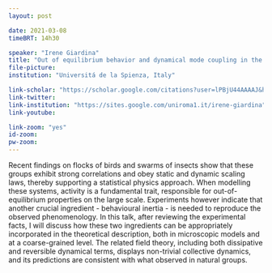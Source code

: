 ```yaml
---
layout: post

date: 2021-03-08
timeBRT: 14h30

speaker: "Irene Giardina"
title: "Out of equilibrium behavior and dynamical mode coupling in the collective motion of biological groups"
file-picture:
institution: "Universitá de la Spienza, Italy"

link-scholar: "https://scholar.google.com/citations?user=lPBjU44AAAAJ&hl=en"
link-twitter: 
link-institution: "https://sites.google.com/uniroma1.it/irene-giardina"
link-youtube:

link-zoom: "yes"
id-zoom: 
pw-zoom: 
---
```


Recent findings on flocks of birds and swarms of insects show that these groups exhibit strong correlations and obey static and dynamic scaling laws, thereby supporting a statistical physics approach. When modelling these systems, activity  is a fundamental trait, responsible for out-of-equilibrium properties on the large scale. Experiments however indicate that another crucial ingredient - behavioural inertia - is needed to reproduce the observed phenomenology. In this talk, after reviewing the experimental facts, I will discuss how these two ingredients can be appropriately incorporated in the theoretical description, both in microscopic models and at a coarse-grained level. The related field theory, including both dissipative and reversible dynamical terms, displays non-trivial collective dynamics, and its predictions are consistent with what observed in natural groups.

